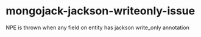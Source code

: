 # mongojack-jackson-writeonly-issue
NPE is thrown when any field on entity has jackson write_only annotation

